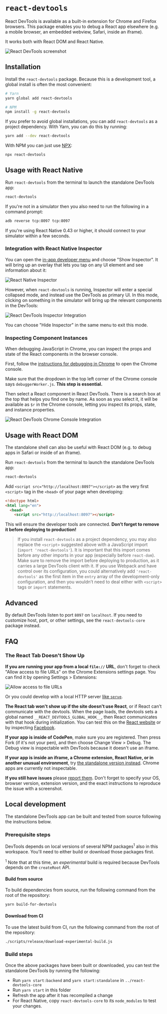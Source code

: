 # `react-devtools`

React DevTools is available as a built-in extension for Chrome and Firefox browsers. This package enables you to debug a React app elsewhere (e.g. a mobile browser, an embedded webview, Safari, inside an iframe).

It works both with React DOM and React Native.

![React DevTools screenshot](https://user-images.githubusercontent.com/29597/63811956-bdd9b580-c8dd-11e9-8962-c568e475c425.png)

## Installation
Install the `react-devtools` package. Because this is a development tool, a global install is often the most convenient:
```sh
# Yarn
yarn global add react-devtools

# NPM
npm install -g react-devtools
```

If you prefer to avoid global installations, you can add `react-devtools` as a project dependency. With Yarn, you can do this by running:
```sh
yarn add --dev react-devtools
```

With NPM you can just use [NPX](https://www.npmjs.com/package/npx):
```sh
npx react-devtools
```

## Usage with React Native
Run `react-devtools` from the terminal to launch the standalone DevTools app:
```sh
react-devtools
```

If you're not in a simulator then you also need to run the following in a command prompt:
```sh
adb reverse tcp:8097 tcp:8097
```

If you're using React Native 0.43 or higher, it should connect to your simulator within a few seconds.

### Integration with React Native Inspector

You can open the [in-app developer menu](https://facebook.github.io/react-native/docs/debugging.html#accessing-the-in-app-developer-menu) and choose "Show Inspector". It will bring up an overlay that lets you tap on any UI element and see information about it:

![React Native Inspector](http://i.imgur.com/ReFhREb.gif)

However, when `react-devtools` is running, Inspector will enter a special collapsed mode, and instead use the DevTools as primary UI. In this mode, clicking on something in the simulator will bring up the relevant components in the DevTools:

![React DevTools Inspector Integration](https://user-images.githubusercontent.com/29597/63811958-be724c00-c8dd-11e9-8587-37357334a0e1.gif)


You can choose "Hide Inspector" in the same menu to exit this mode.

### Inspecting Component Instances

When debugging JavaScript in Chrome, you can inspect the props and state of the React components in the browser console.

First, follow the [instructions for debugging in Chrome](https://facebook.github.io/react-native/docs/debugging.html#chrome-developer-tools) to open the Chrome console.

Make sure that the dropdown in the top left corner of the Chrome console says `debuggerWorker.js`. **This step is essential.**

Then select a React component in React DevTools. There is a search box at the top that helps you find one by name. As soon as you select it, it will be available as `$r` in the Chrome console, letting you inspect its props, state, and instance properties.

![React DevTools Chrome Console Integration](https://user-images.githubusercontent.com/29597/63811957-be724c00-c8dd-11e9-9d1d-8eba440ef948.gif)


## Usage with React DOM

The standalone shell can also be useful with React DOM (e.g. to debug apps in Safari or inside of an iframe).

Run `react-devtools` from the terminal to launch the standalone DevTools app:
```sh
react-devtools
```

Add `<script src="http://localhost:8097"></script>` as the very first `<script>` tag in the `<head>` of your page when developing:

```html
<!doctype html>
<html lang="en">
  <head>
    <script src="http://localhost:8097"></script>
```

This will ensure the developer tools are connected. **Don’t forget to remove it before deploying to production!**

>If you install `react-devtools` as a project dependency, you may also replace the `<script>` suggested above with a JavaScript import (`import 'react-devtools'`). It is important that this import comes before any other imports in your app (especially before `react-dom`). Make sure to remove the import before deploying to production, as it carries a large DevTools client with it. If you use Webpack and have control over its configuration, you could alternatively add `'react-devtools'` as the first item in the `entry` array of the development-only configuration, and then you wouldn’t need to deal either with `<script>` tags or `import` statements.

## Advanced

By default DevTools listen to port `8097` on `localhost`. If you need to customize host, port, or other settings, see the `react-devtools-core` package instead.

## FAQ

### The React Tab Doesn't Show Up

**If you are running your app from a local `file://` URL**, don't forget to check "Allow access to file URLs" on the Chrome Extensions settings page. You can find it by opening Settings > Extensions:

![Allow access to file URLs](https://user-images.githubusercontent.com/29597/64646784-95b58080-d3cc-11e9-943d-02474683398a.png)

Or you could develop with a local HTTP server [like `serve`](https://www.npmjs.com/package/serve).

**The React tab won't show up if the site doesn't use React**, or if React can't communicate with the devtools. When the page loads, the devtools sets a global named `__REACT_DEVTOOLS_GLOBAL_HOOK__`, then React communicates with that hook during initialization. You can test this on the [React website](http://facebook.github.io/react/) or by inspecting [Facebook](https://www.facebook.com/).

**If your app is inside of CodePen**, make sure you are registered. Then press Fork (if it's not your pen), and then choose Change View > Debug. The Debug view is inspectable with DevTools because it doesn't use an iframe.

**If your app is inside an iframe, a Chrome extension, React Native, or in another unusual environment**, try [the standalone version instead](https://github.com/facebook/react/tree/master/packages/react-devtools). Chrome apps are currently not inspectable.

**If you still have issues** please [report them](https://github.com/facebook/react/issues/new?labels=Component:%20Developer%20Tools). Don't forget to specify your OS, browser version, extension version, and the exact instructions to reproduce the issue with a screenshot.

## Local development
The standalone DevTools app can be built and tested from source following the instructions below.

### Prerequisite steps
DevTools depends on local versions of several NPM packages<sup>1</sup> also in this workspace. You'll need to either build or download those packages first.

<sup>1</sup> Note that at this time, an _experimental_ build is required because DevTools depends on the `createRoot` API.

#### Build from source
To build dependencies from source, run the following command from the root of the repository:
```sh
yarn build-for-devtools
```
#### Download from CI
To use the latest build from CI, run the following command from the root of the repository:
```sh
./scripts/release/download-experimental-build.js
```
### Build steps
Once the above packages have been built or downloaded, you can test the standalone DevTools by running the following:

* Run `yarn start:backend` and `yarn start:standalone` in `../react-devtools-core`
* Run `yarn start` in this folder
* Refresh the app after it has recompiled a change
* For React Native, copy `react-devtools-core` to its `node_modules` to test your changes.
